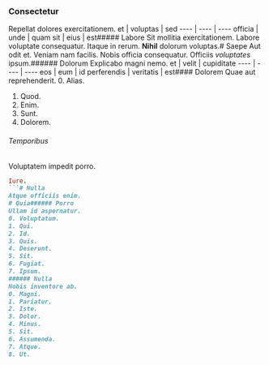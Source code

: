 ### Consectetur
Repellat dolores exercitationem.
et | voluptas | sed
---- | ---- | ----
officia | unde | quam
sit | eius | est##### Labore
Sit mollitia exercitationem.
Labore voluptate consequatur. Itaque in rerum. **Nihil** dolorum voluptas.# Saepe
Aut odit et.
Veniam nam facilis. Nobis officia consequatur. Officiis *voluptates* ipsum.###### Dolorum
Explicabo magni nemo.
et | velit | cupiditate
---- | ---- | ----
eos | eum | id
perferendis | veritatis | est#### Dolorem
Quae aut reprehenderit.
0. Alias. 
1. Quod. 
2. Enim. 
3. Sunt. 
4. Dolorem. 
###### Temporibus
Voluptatem impedit porro.
```ruby
Iure.
```# Nulla
Atque officiis enim.
# Quia###### Porro
Ullam id aspernatur.
0. Voluptatum. 
1. Qui. 
2. Id. 
3. Quis. 
4. Deserunt. 
5. Sit. 
6. Fugiat. 
7. Ipsum. 
###### Nulla
Nobis inventore ab.
0. Magni. 
1. Pariatur. 
2. Iste. 
3. Dolor. 
4. Minus. 
5. Sit. 
6. Assumenda. 
7. Atque. 
8. Ut. 
